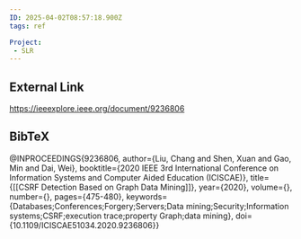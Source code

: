 ```yaml
---
ID: 2025-04-02T08:57:18.900Z
tags: ref

Project:
 - SLR
---
```

## External Link

https://ieeexplore.ieee.org/document/9236806

## BibTeX

@INPROCEEDINGS{9236806,   author={Liu, Chang and Shen, Xuan and Gao, Min and Dai, Wei},   booktitle={2020 IEEE 3rd International Conference on Information Systems and Computer Aided Education (ICISCAE)},    title={[[CSRF Detection Based on Graph Data Mining]]},    year={2020},   volume={},   number={},   pages={475-480},   keywords={Databases;Conferences;Forgery;Servers;Data mining;Security;Information systems;CSRF;execution trace;property Graph;data mining},   doi={10.1109/ICISCAE51034.2020.9236806}}
